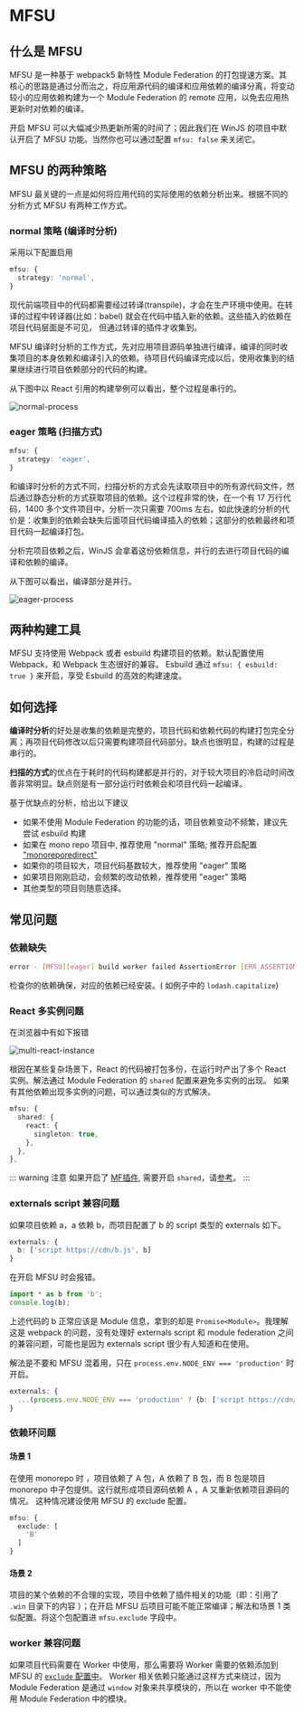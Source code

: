 # MFSU

## 什么是 MFSU

MFSU 是一种基于 webpack5 新特性 Module Federation 的打包提速方案。其核心的思路是通过分而治之，将应用源代码的编译和应用依赖的编译分离，将变动较小的应用依赖构建为一个 Module Federation 的 remote 应用，以免去应用热更新时对依赖的编译。

开启 MFSU 可以大幅减少热更新所需的时间了；因此我们在 WinJS 的项目中默认开启了 MFSU 功能。当然你也可以通过配置 `mfsu: false` 来关闭它。

## MFSU 的两种策略

MFSU 最关键的一点是如何将应用代码的实际使用的依赖分析出来。根据不同的分析方式 MFSU 有两种工作方式。

### normal 策略 (编译时分析)

采用以下配置启用

```ts {2}
mfsu: {
  strategy: 'normal',
}
```

现代前端项目中的代码都需要经过转译(transpile)，才会在生产环境中使用。在转译的过程中转译器(比如：babel) 就会在代码中插入新的依赖。这些插入的依赖在项目代码层面是不可见， 但通过转译的插件才收集到。

MFSU 编译时分析的工作方式，先对应用项目源码单独进行编译，编译的同时收集项目的本身依赖和编译引入的依赖。待项目代码编译完成以后，使用收集到的结果继续进行项目依赖部分的代码的构建。

从下图中以 React 引用的构建举例可以看出，整个过程是串行的。

![normal-process](https://gw.alipayobjects.com/mdn/rms_ffea06/afts/img/A*VRdhQZDag1UAAAAAAAAAAAAAARQnAQ)

### eager 策略 (扫描方式)

```ts
mfsu: {
  strategy: 'eager',
}
```

和编译时分析的方式不同，扫描分析的方式会先读取项目中的所有源代码文件，然后通过静态分析的方式获取项目的依赖。这个过程非常的快，在一个有 17 万行代码，1400 多个文件项目中，分析一次只需要 700ms 左右。如此快速的分析的代价是：收集到的依赖会缺失后面项目代码编译插入的依赖；这部分的依赖最终和项目代码一起编译打包。

分析完项目依赖之后，WinJS 会拿着这份依赖信息，并行的去进行项目代码的编译和依赖的编译。

从下图可以看出，编译部分是并行。

![eager-process](https://gw.alipayobjects.com/mdn/rms_ffea06/afts/img/A*XtZ1Spa9hMEAAAAAAAAAAAAAARQnAQ)


## 两种构建工具

MFSU 支持使用 Webpack 或者 esbuild 构建项目的依赖。默认配置使用 Webpack，和 Webpack 生态很好的兼容。
Esbuild 通过 `mfsu: { esbuild: true }` 来开启，享受 Esbuild 的高效的构建速度。


## 如何选择

**编译时分析**的好处是收集的依赖是完整的，项目代码和依赖代码的构建打包完全分离；再项目代码修改以后只需要构建项目代码部分。缺点也很明显，构建的过程是串行的。

**扫描的方式**的优点在于耗时的代码构建都是并行的，对于较大项目的冷启动时间改善非常明显。缺点则是有一部分运行时依赖会和项目代码一起编译。

基于优缺点的分析，给出以下建议

- 如果不使用 Module Federation 的功能的话，项目依赖变动不频繁，建议先尝试 esbuild 构建
- 如果在 mono repo 项目中, 推荐使用 "normal" 策略; 推荐开启配置 ["monoreporedirect"](../config/config#monoreporedirect)
- 如果你的项目较大，项目代码基数较大，推荐使用 "eager" 策略
- 如果项目刚刚启动，会频繁的改动依赖，推荐使用 "eager" 策略
- 其他类型的项目则随意选择。

## 常见问题

### 依赖缺失

```bash /lodash.capitalize/
error - [MFSU][eager] build worker failed AssertionError [ERR_ASSERTION]: filePath not found of lodash.capitalize
```

检查你的依赖确保，对应的依赖已经安装。( 如例子中的 `lodash.capitalize`)

### React 多实例问题

在浏览器中有如下报错

![multi-react-instance](https://gw.alipayobjects.com/mdn/rms_ffea06/afts/img/A*ScIJTZobWE4AAAAAAAAAAAAAARQnAQ)

根因在某些复杂场景下，React 的代码被打包多份，在运行时产出了多个 React 实例。解法通过 Module Federation 的 `shared` 配置来避免多实例的出现。
如果有其他依赖出现多实例的问题，可以通过类似的方式解决。

```ts {3-5}
mfsu: {
  shared: {
    react: {
      singleton: true,
    },
  },
},
```

::: warning 注意
如果开启了 [MF插件](../plugins/mf), 需要开启 `shared`，请[参考](../plugins/mf#with-mfsu)。
:::	

### externals script 兼容问题

如果项目依赖 a，a 依赖 b，而项目配置了 b 的 script 类型的 externals 如下。

```ts
externals: {
  b: ['script https://cdn/b.js', b]
}
```

在开启 MFSU 时会报错。

```ts
import * as b from 'b';
console.log(b);
```

上述代码的 b 正常应该是 Module 信息，拿到的却是 `Promise<Module>`。我理解这是 webpack 的问题，没有处理好 externals script 和 module federation 之间的兼容问题，可能也是因为 externals script 很少有人知道和在使用。

解法是不要和 MFSU 混着用，只在 `process.env.NODE_ENV === 'production'` 时开启。

```ts
externals: {
  ...(process.env.NODE_ENV === 'production' ? {b: ['script https://cdn/b.js', b]} : {})
}
```

### 依赖环问题

#### 场景 1

在使用 monorepo 时 ，项目依赖了 A 包，A 依赖了 B 包，而 B 包是项目 monorepo 中子包提供。这行就形成项目源码依赖 A ，A 又重新依赖项目源码的情况。
这种情况建设使用 MFSU 的 exclude 配置。

```ts {2-4}
mfsu: {
  exclude: [
    'B'
  ]
}
```

#### 场景 2

项目的某个依赖的不合理的实现，项目中依赖了插件相关的功能（即：引用了 `.win` 目录下的内容 ）；在开启 MFSU 后项目可能不能正常编译；解法和场景 1 类似配置。将这个包配置进 `mfsu.exclude` 字段中。


### worker 兼容问题

如果项目代码需要在 Worker 中使用，那么需要将 Worker 需要的依赖添加到 MFSU 的 [`exclude` 配置中](../config/config#mfsu)。
Worker 相关依赖只能通过这样方式来绕过，因为 Module Federation 是通过 `window` 对象来共享模块的，所以在 worker 中不能使用 Module Federation 中的模块。
